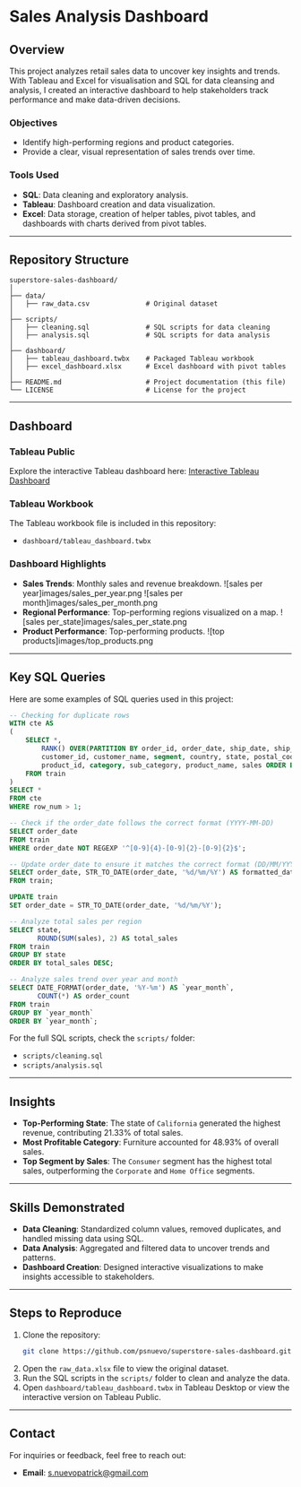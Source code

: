 # Sales Analysis Dashboard

## Overview
This project analyzes retail sales data to uncover key insights and trends. With Tableau and Excel for visualisation and SQL for data cleansing and analysis, I created an interactive dashboard to help stakeholders track performance and make data-driven decisions.

### Objectives
- Identify high-performing regions and product categories.
- Provide a clear, visual representation of sales trends over time.

### Tools Used
- **SQL**: Data cleaning and exploratory analysis.
- **Tableau**: Dashboard creation and data visualization.
- **Excel**: Data storage, creation of helper tables, pivot tables, and dashboards with charts derived from pivot tables.

---

## Repository Structure
```
superstore-sales-dashboard/
│
├── data/
│   ├── raw_data.csv              # Original dataset
│
├── scripts/
│   ├── cleaning.sql              # SQL scripts for data cleaning
│   ├── analysis.sql              # SQL scripts for data analysis
│
├── dashboard/
│   ├── tableau_dashboard.twbx    # Packaged Tableau workbook
│   ├── excel_dashboard.xlsx      # Excel dashboard with pivot tables
│
├── README.md                     # Project documentation (this file)
└── LICENSE                       # License for the project
```

---

## Dashboard
### Tableau Public
Explore the interactive Tableau dashboard here:
[Interactive Tableau Dashboard](https://public.tableau.com/app/profile/patrick.nuevo/viz/SuperSalesDashboard_17371756988470/Dashboard1)


### Tableau Workbook
The Tableau workbook file is included in this repository:
- `dashboard/tableau_dashboard.twbx`

### Dashboard Highlights
- **Sales Trends**: Monthly sales and revenue breakdown.
  ![sales per year]images/sales_per_year.png
  ![sales per month]images/sales_per_month.png
- **Regional Performance**: Top-performing regions visualized on a map.
  ![sales per_state]images/sales_per_state.png
- **Product Performance**: Top-performing products.
  ![top products]images/top_products.png
---

## Key SQL Queries
Here are some examples of SQL queries used in this project:

```sql
-- Checking for duplicate rows
WITH cte AS 
(
	SELECT *,
		RANK() OVER(PARTITION BY order_id, order_date, ship_date, ship_mode, 
		customer_id, customer_name, segment, country, state, postal_code, region, 
		product_id, category, sub_category, product_name, sales ORDER BY row_id) AS row_num
	FROM train
)
SELECT *
FROM cte
WHERE row_num > 1;

-- Check if the order_date follows the correct format (YYYY-MM-DD)
SELECT order_date
FROM train
WHERE order_date NOT REGEXP '^[0-9]{4}-[0-9]{2}-[0-9]{2}$';

-- Update order_date to ensure it matches the correct format (DD/MM/YYYY -> YYYY-MM-DD)
SELECT order_date, STR_TO_DATE(order_date, '%d/%m/%Y') AS formatted_date
FROM train;

UPDATE train
SET order_date = STR_TO_DATE(order_date, '%d/%m/%Y');

-- Analyze total sales per region
SELECT state, 
       ROUND(SUM(sales), 2) AS total_sales
FROM train
GROUP BY state
ORDER BY total_sales DESC;

-- Analyze sales trend over year and month
SELECT DATE_FORMAT(order_date, '%Y-%m') AS `year_month`, 
       COUNT(*) AS order_count
FROM train
GROUP BY `year_month`
ORDER BY `year_month`;
```

For the full SQL scripts, check the `scripts/` folder:
- `scripts/cleaning.sql`
- `scripts/analysis.sql`

---

## Insights
- **Top-Performing State**: The state of `California` generated the highest revenue, contributing 21.33% of total sales.
- **Most Profitable Category**: Furniture accounted for 48.93% of overall sales.
- **Top Segment by Sales**: The `Consumer` segment has the highest total sales, outperforming the `Corporate` and `Home Office` segments.

---

## Skills Demonstrated
- **Data Cleaning**: Standardized column values, removed duplicates, and handled missing data using SQL.
- **Data Analysis**: Aggregated and filtered data to uncover trends and patterns.
- **Dashboard Creation**: Designed interactive visualizations to make insights accessible to stakeholders.

---

## Steps to Reproduce
1. Clone the repository:
   ```bash
   git clone https://github.com/psnuevo/superstore-sales-dashboard.git
   ```
2. Open the `raw_data.xlsx` file to view the original dataset.
3. Run the SQL scripts in the `scripts/` folder to clean and analyze the data.
4. Open `dashboard/tableau_dashboard.twbx` in Tableau Desktop or view the interactive version on Tableau Public.

---

## Contact
For inquiries or feedback, feel free to reach out:
- **Email**: s.nuevopatrick@gmail.com
